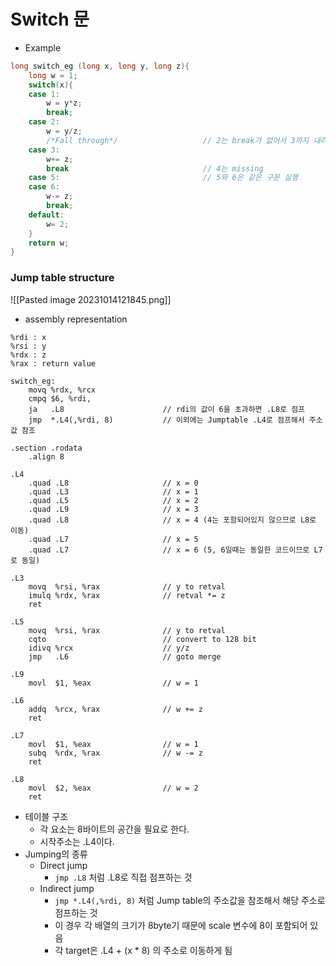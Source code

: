 # Switch 문
- Example
```C
long switch_eg (long x, long y, long z){
	long w = 1;
	switch(x){
	case 1:
		w = y*z;
		break;
	case 2:
		w = y/z;
		/*Fall through*/                   // 2는 break가 없어서 3까지 내려감
	case 3:
		w+= z;
		break                              // 4는 missing
	case 5:                                // 5와 6은 같은 구문 실행
	case 6:
		w-= z;
		break;
	default:
		w= 2;
	}
	return w;
}
```
### Jump table structure
![[Pasted image 20231014121845.png]]
- assembly representation
```gdb
%rdi : x
%rsi : y
%rdx : z
%rax : return value

switch_eg:
	movq %rdx, %rcx
	cmpq $6, %rdi,
	ja   .L8                      // rdi의 값이 6을 초과하면 .L8로 점프
	jmp  *.L4(,%rdi, 8)           // 이외에는 Jumptable .L4로 점프해서 주소값 참조

.section .rodata
	.align 8

.L4
	.quad .L8                     // x = 0
	.quad .L3                     // x = 1
	.quad .L5                     // x = 2
	.quad .L9                     // x = 3
	.quad .L8                     // x = 4 (4는 포함되어있지 않으므로 L8로 이동)
	.quad .L7                     // x = 5
	.quad .L7                     // x = 6 (5, 6일때는 동일한 코드이므로 L7로 동일)

.L3
	movq  %rsi, %rax              // y to retval
	imulq %rdx, %rax              // retval *= z
	ret

.L5
	movq  %rsi, %rax              // y to retval
	cqto                          // convert to 128 bit
	idivq %rcx                    // y/z
	jmp   .L6                     // goto merge

.L9
	movl  $1, %eax                // w = 1

.L6
	addq  %rcx, %rax              // w += z
	ret

.L7
	movl  $1, %eax                // w = 1
	subq  %rdx, %rax              // w -= z
	ret

.L8
    movl  $2, %eax                // w = 2
    ret
```
- 테이블 구조
	- 각 요소는 8바이트의 공간을 필요로 한다.
	- 시작주소는 .L4이다.
- Jumping의 종류
	- Direct jump
		- ```jmp .L8``` 처럼 .L8로 직접 점프하는 것
	- Indirect jump
		- ```jmp *.L4(,%rdi, 8)``` 처럼 Jump table의 주소값을 참조해서 해당 주소로 점프하는 것
		- 이 경우 각 배열의 크기가 8byte기 때문에 scale 변수에 8이 포함되어 있음
		- 각 target은 .L4 + (x * 8) 의 주소로 이동하게 됨
